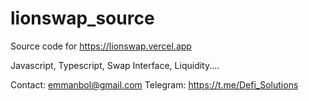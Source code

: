 # lionswap_source

Source code for https://lionswap.vercel.app

Javascript, Typescript, Swap Interface, Liquidity....

Contact: emmanbol@gmail.com
Telegram: https://t.me/Defi_Solutions